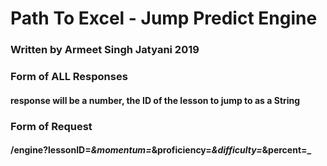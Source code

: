 # Path To Excel - Jump Predict Engine
### Written by Armeet Singh Jatyani 2019
### Form of ALL Responses
#### response will be a number, the ID of the lesson to jump to as a String

### Form of Request
#### /engine?lessonID=_&momentum=_&proficiency=_&difficulty=_&percent=_  

